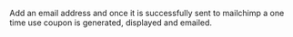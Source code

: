 Add an email address and once it is successfully sent to mailchimp a one time use coupon is generated, displayed and emailed.
